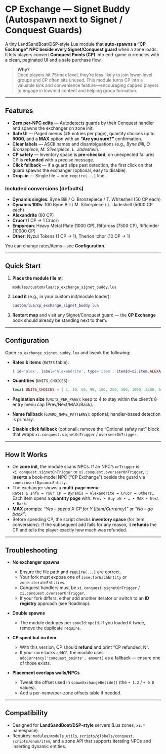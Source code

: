 # CP Exchange — Signet Buddy (Autospawn next to Signet / Conquest Guards)

A tiny LandSandBoat/DSP-style Lua module that **auto-spawns a “CP Exchange” NPC beside every Signet/Conquest guard** when a zone loads. It lets players convert **Conquest Points (CP)** into end-game currencies with a clean, paginated UI and a safe purchase flow.

> **Why?**  
> Once players hit 75/max level, they’re less likely to join lower-level groups and CP often sits unused. This module turns CP into a valuable sink and convenience feature—encouraging capped players to engage in low/mid content and helping group formation.

---

## Features

- **Zero per-NPC edits** — Autodetects guards by their Conquest handler and spawns the exchanger on zone init.  
- **Safe UI** — Paged menus (≤8 entries per page), quantity choices up to **5000**, and a **MAX** option with an **“Are you sure?”** confirmation.  
- **Clear labels** — ASCII names and disambiguations (e.g., *Byne Bill*, *O. Bronzepiece*, *M. Silverpiece*, *L. Jadeshell*).  
- **CP safety** — Inventory space is **pre-checked**; on unexpected failures CP is **refunded** with a precise message.  
- **Click fallback** — If a guard slips past detection, the first click on that guard spawns the exchanger (optional, easy to disable).  
- **Drop-in** — Single file + one `require(...)` line.

### Included conversions (defaults)

- **Dynamis singles**: Byne Bill / O. Bronzepiece / T. Whiteshell (50 CP each)  
- **Dynamis 100s**: 100 Byne Bill / M. Silverpiece / L. Jadeshell (5000 CP each)  
- **Alexandrite** (60 CP)  
- **Cruor** (1 CP → 1 Cruor)  
- **Empyrean**: Heavy Metal Plate (1000 CP), Riftdross (7500 CP), Riftcinder (10000 CP)  
- **Other**: Nyzul Tokens (1 CP → 1), Therion Ichor (10 CP → 1)

You can change rates/items—see **Configuration**.

---

## Quick Start

1. **Place the module file** at:

   ```
   modules/custom/lua/cp_exchange_signet_buddy.lua
   ```

2. **Load it** (e.g., in your custom init/module loader):

   ```lua
   custom/lua/cp_exchange_signet_buddy.lua
   ```

3. **Restart map** and visit any Signet/Conquest guard — the **CP Exchange** book should already be standing next to them.

---

## Configuration

Open `cp_exchange_signet_buddy.lua` and tweak the following:

- **Rates & items** (`RATES` table):
  ```lua
  { id='alex', label='Alexandrite', type='item', itemId=xi.item.ALEXANDRITE, cp_per_unit=60 }
  ```

- **Quantities** (`UNITS_CHOICES`):
  ```lua
  local UNITS_CHOICES = { 1, 10, 50, 99, 100, 250, 500, 1000, 2500, 5000 }
  ```

- **Pagination size** (`UNITS_PER_PAGE`): keep to 4 to stay within the client’s 8-entry menu cap (Prev/Next/MAX/Back).

- **Name fallback** (`GUARD_NAME_PATTERNS`): optional; handler-based detection is primary.

- **Disable click fallback** (optional): remove the “Optional safety net” block that wraps `xi.conquest.signetOnTrigger` / `overseerOnTrigger`.

---

## How It Works

- On **zone init**, the module scans NPCs. If an NPC’s `onTrigger` is `xi.conquest.signetOnTrigger` or `xi.conquest.overseerOnTrigger`, it **inserts** a book-model NPC (“CP Exchange”) beside the guard via `zone:insertDynamicEntity`.
- The exchanger shows a **multi-page menu**:  
  `Rates & Info → Your CP → Dynamis → Alexandrite → Cruor → Others…`  
  Each item opens a **quantity page** with: `Prev • Buy xN • … • MAX • Next • Back`.
- **MAX** prompts: *“Yes – spend X CP for Y [Item/Currency]”* or *“No – go back”*.
- Before spending CP, the script checks **inventory space** (for item conversions). If the subsequent add fails for any reason, it **refunds** the CP and tells the player exactly how much was refunded.

---

## Troubleshooting

- **No exchanger spawns**
  - Ensure the file path and `require(...)` are correct.
  - Your fork must expose one of `zone:forEachEntity` or `zone:iterateEntities`.
  - Conquest handlers must be `xi.conquest.signetOnTrigger` / `xi.conquest.overseerOnTrigger`.
  - If your fork differs, either add another iterator or switch to an **ID registry** approach (see Roadmap).

- **Double spawns**
  - The module dedupes per `zoneId:npcId`. If you loaded it twice, remove the duplicate `require`.

- **CP spent but no item**
  - With this version, CP should **refund** and print “CP refunded: N”.
  - If your core lacks `addCP`, the module uses `addCurrency('conquest_points', amount)` as a fallback — ensure one of those exists.

- **Placement overlaps walls/NPCs**
  - Tweak the offset used in `spawnExchangeBeside()` (the `+ 1.2` / `+ 0.8` values).
  - Add a per-name/per-zone offsets table if needed.

---

## Compatibility

- Designed for **LandSandBoat/DSP-style** servers (Lua zones, `xi.*` namespace).
- Requires: `modules/module_utils`, `scripts/globals/conquest`, `scripts/enum/item`, and a zone API that supports iterating NPCs and inserting dynamic entities.
